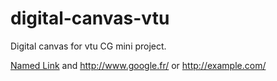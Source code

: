 # digital-canvas-vtu
Digital canvas for vtu CG mini project.

[Named Link](http://www.google.fr/ "Named link title") and http://www.google.fr/ or <http://example.com/>
